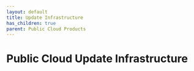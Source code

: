 ```yaml
---
layout: default
title: Update Infrastructure
has_children: true
parent: Public Cloud Products
---
```


# Public Cloud Update Infrastructure
